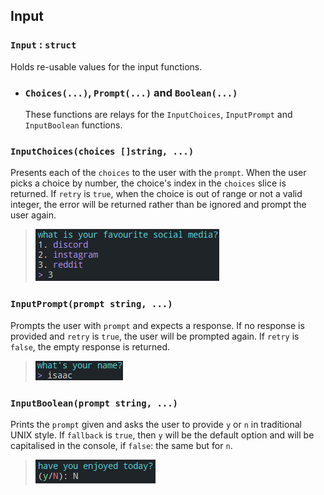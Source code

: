 ## Input

### `Input` : `struct`

Holds re-usable values for the input functions.

  - ### `Choices(...)`, `Prompt(...)` and `Boolean(...)`

    These functions are relays for the `InputChoices`, `InputPrompt` and `InputBoolean` functions.

### `InputChoices(choices []string, ...)`

Presents each of the `choices` to the user with the `prompt`. When the user picks a choice by number, the choice's index in the `choices` slice is returned. If `retry` is `true`, when the choice is out of range or not a valid integer, the error will be returned rather than be ignored and prompt the user again.

> ![Preview](https://github.com/jibstack64/gocular/blob/master/examples/choices.png)

### `InputPrompt(prompt string, ...)`

Prompts the user with `prompt` and expects a response. If no response is provided and `retry` is `true`, the user will be prompted again. If `retry` is `false`, the empty response is returned.

> ![Preview](https://github.com/jibstack64/gocular/blob/master/examples/prompt.png)

### `InputBoolean(prompt string, ...)`

Prints the `prompt` given and asks the user to provide `y` or `n` in traditional UNIX style. If `fallback` is `true`, then `y` will be the default option and will be capitalised in the console, if `false`: the same but for `n`.

> ![Preview](https://github.com/jibstack64/gocular/blob/master/examples/boolean.png)
